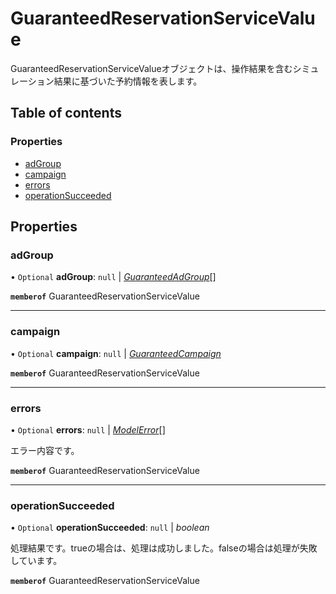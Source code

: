 # GuaranteedReservationServiceValue


<div lang=\"ja\">GuaranteedReservationServiceValueオブジェクトは、操作結果を含むシミュレーション結果に基づいた予約情報を表します。</div> 

## Table of contents

### Properties

- [adGroup](guaranteedreservationservicevalue.md#adgroup)
- [campaign](guaranteedreservationservicevalue.md#campaign)
- [errors](guaranteedreservationservicevalue.md#errors)
- [operationSucceeded](guaranteedreservationservicevalue.md#operationsucceeded)

## Properties

### adGroup

• `Optional` **adGroup**: ``null`` \| [*GuaranteedAdGroup*](guaranteedadgroup.md)[]

**`memberof`** GuaranteedReservationServiceValue

___

### campaign

• `Optional` **campaign**: ``null`` \| [*GuaranteedCampaign*](guaranteedcampaign.md)

**`memberof`** GuaranteedReservationServiceValue

___

### errors

• `Optional` **errors**: ``null`` \| [*ModelError*](modelerror.md)[]

<div lang=\"ja\">エラー内容です。</div> 

**`memberof`** GuaranteedReservationServiceValue

___

### operationSucceeded

• `Optional` **operationSucceeded**: ``null`` \| *boolean*

<div lang=\"ja\">処理結果です。trueの場合は、処理は成功しました。falseの場合は処理が失敗しています。</div> 

**`memberof`** GuaranteedReservationServiceValue

